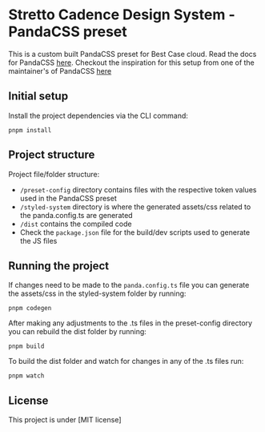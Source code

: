 # Stretto Cadence Design System - PandaCSS preset

This is a custom built PandaCSS preset for Best Case cloud.
Read the docs for PandaCSS [here](https://panda-css.com/ 'here').
Checkout the inspiration for this setup from one of the maintainer's of PandaCSS [here](https://github.com/astahmer/panda-monorepo 'here')

## Initial setup

Install the project dependencies via the CLI command:

```text
pnpm install
```

## Project structure

Project file/folder structure:

- `/preset-config` directory contains files with the respective token values used in the PandaCSS preset
- `/styled-system` directory is where the generated assets/css related to the panda.config.ts are generated
- `/dist` contains the compiled code
- Check the `package.json` file for the build/dev scripts used to generate the JS files

## Running the project

If changes need to be made to the `panda.config.ts` file you can generate the assets/css in the styled-system folder by running:

```text
pnpm codegen
```

After making any adjustments to the .ts files in the preset-config directory you can rebuild the dist folder by running:

```text
pnpm build
```

To build the dist folder and watch for changes in any of the .ts files run:

```text
pnpm watch
```

## License

This project is under [MIT license]
